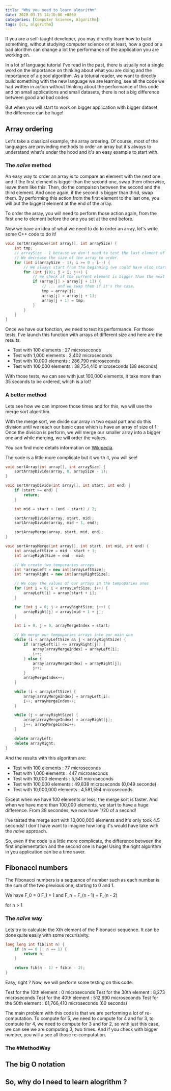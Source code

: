 ```yaml
---
title: "Why you need to learn algorithm"
date: 2020-03-15 14:10:00 +0800
categories: [Computer Science, Algorithm]
tags: [cs, algorithm]
---
```


If you are a self-taught developer, you may direclty learn how to build something, without studying computer science or at least, how a good or a bad alorithm can change a lot the performance of the application you are working on.

In a lot of language tutorial I've read in the past, there is usually not a single word on the importance on thinking about what you are doing and the importance of a good algorithm. As a toturial reader, we want to directly build something with the new language we are learning, see all the code we had written in action without thinking about the performance of this code and on small applications and small datasets, there is not a big difference between good and bad codes.

But when you will start to work on bigger application with bigger dataset, the difference can be huge!

## Array ordering

Let's take a classical example, the array ordering. Of course, most of the languages are provinding methods to order an array but it's always to understand what's under the hood and it's an easy example to start with.

### The _naïve_ method
An easy way to order an array is to compare an element with the next one and if the first element is bigger than the second one, swap them otherwise, leave them like this. Then, do the compaison between the second and the third element. And once again, if the second is bigger than thrid, swap them.
By performing this action from the first element to the last one, you will put the biggest element at the end of the array.

To order the array, you will need to perform those action again, from the first one to element before the one you set at the end before.

Now we have an idea of what we need to do to order an array, let's write some C++ code to do it!

```cpp
void sortArrayNaive(int array[], int arraySize) {
    int tmp;
    // arraySize - 1 because we don't need to test the last element of the array.
    // We decrease the size of the array to order.
    for (int i(arraySize - 1); i >= 0 ; i--) {
        // We always start from the beginning (we could have also start for the end).
        for (int j(0); j < i; j++) {
            // We check if the current element is bigger than the next one ...
            if (array[j] > array[j + 1]) {
                // ... and we swap them if it's the case.
                tmp = array[j];
                array[j] = array[j + 1];
                array[j + 1] = tmp;
            }
        } 
    }
}
```

Once we have our fonction, we need to test its performance. 
For those tests, I've launch this function with arrays of different size and here are the results.

- Test with 100 elements : 27 microseconds
- Test with 1,000 elements : 2,402 microseconds
- Test with 10,000 elements : 286,790 microseconds
- Test with 100,000 elements : 38,754,410 microseconds (38 seconds)

With those tests, we can see with just 100,000 elements, it take more than 35 seconds to be ordered, which is a lot!

### A better method
Lets see how we can improve those times and for this, we will use the merge sort algorithm.

With the merge sort, we divide our array in two equal part and do this division until we reach our basic case which is have an array of size of 1.
Once the division is perform, we will merge our smaller array into a bigger one and while merging, we will order the values.

You can find more details information on [Wikipedia](https://en.wikipedia.org/wiki/Merge_sort).

The code is a little more complicate but it worth it, you will see!
```cpp
void sortArray(int array[], int arraySize) {
    sortArrayDivide(array, 0, arraySize - 1);
}

void sortArrayDivide(int array[], int start, int end) {
    if (start >= end) {
        return;
    }

    int mid = start + (end - start) / 2;

    sortArrayDivide(array, start, mid);
    sortArrayDivide(array, mid + 1, end);

    sortArrayMerge(array, start, mid, end);
}

void sortArrayMerge(int array[], int start, int mid, int end) {
    int arrayLeftSize = mid - start + 1; 
    int arrayRightSize = end - mid;

    // We create two temporaries arrays
    int *arrayLeft = new int[arrayLeftSize];
    int *arrayRight = new int[arrayRightSize];

    // We copy the values of our arrays in the tempoparies ones
    for (int i = 0; i < arrayLeftSize; i++) {
        arrayLeft[i] = array[start + i];
    }

    for (int j = 0; j < arrayRightSize; j++) {
        arrayRight[j] = array[mid + 1 + j];
    }

    int i = 0, j = 0, arrayMergeIndex = start;

    // We merge our tempoparies arrays into our main one
    while (i < arrayLeftSize && j < arrayRightSize) {
        if (arrayLeft[i] <= arrayRight[j]) {
            array[arrayMergeIndex] = arrayLeft[i];
            i++;
        } else {
            array[arrayMergeIndex] = arrayRight[j];
            j++;
        }
        arrayMergeIndex++;
    }

    while (i < arrayLeftSize) {
        array[arrayMergeIndex] = arrayLeft[i];
        i++; arrayMergeIndex++;
    }

    while (j < arrayRightSize) {
        array[arrayMergeIndex] = arrayRight[j];
        j++; arrayMergeIndex++;
    }

    delete arrayLeft;
    delete arrayRight;
}
```

And the results with this algorithm are:

- Test with 100 elements : 77 microseconds
- Test with 1,000 elements : 447 microseconds
- Test with 10,000 elements : 5,541 microseconds
- Test with 100,000 elements : 49,838 microseconds (0,049 seconde)
- Test with 10,000,000 elements : 4,581,554 microseconds

Except when we have 100 elements or less, the merge sort is faster. And when we have more than 100,000 elements, we start to have a huge difference.
From 38 secondes, we now have 1/20 of a second!

I've tested the merge sort with 10,000,000 elements and it's only took 4.5 seconds! I don't have want to imagine how long it's would have take with the _naive_ approach.

So, even if the code is a little more complicate, the difference between the first implementation and the second one is huge! Using the right algorithm in you application can be a time saver.

## Fibonacci numbers

The Fibonacci numbers is a sequence of number such as each number is the sum of the two previous one, starting to 0 and 1.

We have 
    F_0 = 0
    F_1 = 1
and
    F_n = F_(n - 1) + F_(n - 2)

for n > 1

### The _naïve_ way
Lets try to calculate the Xth element of the Fibonacci sequence. It can be done quite easily with some recurisivity.

```cpp
long long int fib(int n) {
    if (n == 0 || n == 1) {
        return n;
    }

    return fib(n - 1) + fib(n - 2);
}
```

Easy, right ? Now, we will perform some testing on this code.

Test for the 10th element : 0 microseconds
Test for the 30th element : 8,273 microseconds
Test for the 40th element : 512,690 microseconds
Test for the 50th element : 61,766,410 microseconds (60 seconds)

The main problem with this code is that we are performing a lot of re-computation.
To compute for 5, we need to compute for 4 and for 3, to compute for 4, we need to compute for 3 and for 2, so with just this case, we can see we are computing 3, two times. And if you check with bigger number, you will a see all those re-computation.

### The #MethodWay

## The big O notation 

## So, why do I need to learn alogrithm ?
